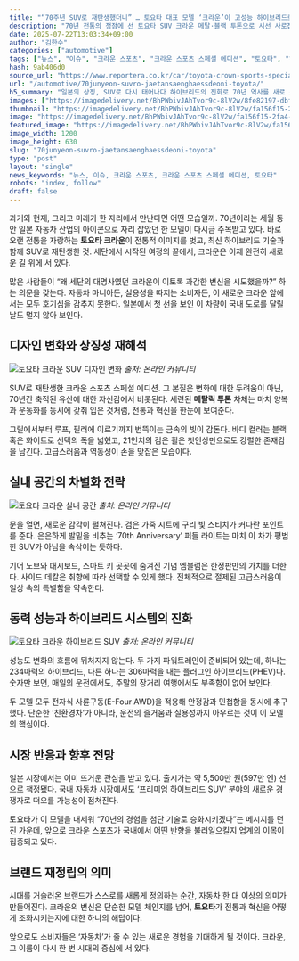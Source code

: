 ```yaml
---
title: "“70주년 SUV로 재탄생했더니” … 토요타 대표 모델 ‘크라운’이 고성능 하이브리드로 완성된 이유"
description: "70년 전통의 정점에 선 토요타 SUV 크라운 메탈·블랙 투톤으로 시선 사로잡아 고성능 하이브리드로 완성도 ‘강조’ ..."
date: 2025-07-22T13:03:34+09:00
author: "김한수"
categories: ["automotive"]
tags: ["뉴스", "이슈", "크라운 스포츠", "크라운 스포츠 스페셜 에디션", "토요타", "하이브리드명가진화", "세대교체SUV트렌드"]
hash: 9ab406d0
source_url: "https://www.reportera.co.kr/car/toyota-crown-sports-special-edition/"
url: "/automotive/70junyeon-suvro-jaetansaenghaessdeoni-toyota/"
h5_summary: "일본의 상징, SUV로 다시 태어나다 하이브리드의 진화로 70년 역사를 새로 쓰다"
images: ["https://imagedelivery.net/BhPWbivJAhTvor9c-8lV2w/8fe82197-dbf0-4096-88c3-2bea08a85300/public", "https://imagedelivery.net/BhPWbivJAhTvor9c-8lV2w/3f8c8cbe-ce49-4d29-27c5-90432521ad00/public", "https://imagedelivery.net/BhPWbivJAhTvor9c-8lV2w/fa156f15-2fa4-4525-e4c4-a6af7f67bb00/public", "https://imagedelivery.net/BhPWbivJAhTvor9c-8lV2w/33708ce7-fd47-40ac-8508-0563caaace00/public"]
thumbnail: "https://imagedelivery.net/BhPWbivJAhTvor9c-8lV2w/fa156f15-2fa4-4525-e4c4-a6af7f67bb00/public"
image: "https://imagedelivery.net/BhPWbivJAhTvor9c-8lV2w/fa156f15-2fa4-4525-e4c4-a6af7f67bb00/public"
featured_image: "https://imagedelivery.net/BhPWbivJAhTvor9c-8lV2w/fa156f15-2fa4-4525-e4c4-a6af7f67bb00/public"
image_width: 1200
image_height: 630
slug: "70junyeon-suvro-jaetansaenghaessdeoni-toyota"
type: "post"
layout: "single"
news_keywords: "뉴스, 이슈, 크라운 스포츠, 크라운 스포츠 스페셜 에디션, 토요타"
robots: "index, follow"
draft: false
---
```


과거와 현재, 그리고 미래가 한 자리에서 만난다면 어떤 모습일까. 70년이라는 세월 동안 일본 자동차 산업의 아이콘으로 자리 잡았던 한 모델이 다시금 주목받고 있다. 바로 오랜 전통을 자랑하는 **토요타 크라운**이 전통적 이미지를 벗고, 최신 하이브리드 기술과 함께 SUV로 재탄생한 것. 세단에서 시작된 여정의 끝에서, 크라운은 이제 완전히 새로운 길 위에 서 있다.  

많은 사람들이 “왜 세단의 대명사였던 크라운이 이토록 과감한 변신을 시도했을까?” 하는 의문을 갖는다. 자동차 마니아든, 실용성을 따지는 소비자든, 이 새로운 크라운 앞에서는 모두 호기심을 감추지 못한다. 일본에서 첫 선을 보인 이 차량이 국내 도로를 달릴 날도 멀지 않아 보인다.  

## 디자인 변화와 상징성 재해석  

![토요타 크라운 SUV 디자인 변화](https://imagedelivery.net/BhPWbivJAhTvor9c-8lV2w/3f8c8cbe-ce49-4d29-27c5-90432521ad00/public)
*출처: 온라인 커뮤니티*


SUV로 재탄생한 크라운 스포츠 스페셜 에디션. 그 본질은 변화에 대한 두려움이 아닌, 70년간 축적된 유산에 대한 자신감에서 비롯된다. 세련된 **메탈릭 투톤** 차체는 마치 양복과 운동화를 동시에 갖춰 입은 것처럼, 전통과 혁신을 한눈에 보여준다.  

그릴에서부터 루프, 필러에 이르기까지 번뜩이는 금속의 빛이 감돈다. 바디 컬러는 블랙 혹은 화이트로 선택의 폭을 넓혔고, 21인치의 검은 휠은 첫인상만으로도 강렬한 존재감을 남긴다. 고급스러움과 역동성이 손을 맞잡은 모습이다.  

## 실내 공간의 차별화 전략  

![토요타 크라운 실내 공간](https://imagedelivery.net/BhPWbivJAhTvor9c-8lV2w/33708ce7-fd47-40ac-8508-0563caaace00/public)
*출처: 온라인 커뮤니티*


문을 열면, 새로운 감각이 펼쳐진다. 검은 가죽 시트에 구리 빛 스티치가 커다란 포인트를 준다. 은은하게 발밑을 비추는 ‘70th Anniversary’ 퍼들 라이트는 마치 이 차가 평범한 SUV가 아님을 속삭이는 듯하다.  

기어 노브와 대시보드, 스마트 키 곳곳에 숨겨진 기념 엠블럼은 한정판만의 가치를 더한다. 사이드 데칼은 취향에 따라 선택할 수 있게 했다. 전체적으로 절제된 고급스러움이 일상 속의 특별함을 약속한다.  

## 동력 성능과 하이브리드 시스템의 진화  

![토요타 크라운 하이브리드 SUV](https://imagedelivery.net/BhPWbivJAhTvor9c-8lV2w/8fe82197-dbf0-4096-88c3-2bea08a85300/public)
*출처: 온라인 커뮤니티*


성능도 변화의 흐름에 뒤처지지 않는다. 두 가지 파워트레인이 준비되어 있는데, 하나는 234마력의 하이브리드, 다른 하나는 306마력을 내는 플러그인 하이브리드(PHEV)다. 숫자만 보면, 매일의 운전에서도, 주말의 장거리 여행에서도 부족함이 없어 보인다.  

두 모델 모두 전자식 사륜구동(E-Four AWD)을 적용해 안정감과 민첩함을 동시에 추구했다. 단순한 ‘친환경차’가 아니라, 운전의 즐거움과 실용성까지 아우르는 것이 이 모델의 핵심이다.  

## 시장 반응과 향후 전망  

일본 시장에서는 이미 뜨거운 관심을 받고 있다. 출시가는 약 5,500만 원(597만 엔) 선으로 책정됐다. 국내 자동차 시장에서도 ‘프리미엄 하이브리드 SUV’ 분야의 새로운 경쟁자로 떠오를 가능성이 점쳐진다.  

토요타가 이 모델을 내세워 “70년의 경험을 첨단 기술로 승화시키겠다”는 메시지를 던진 가운데, 앞으로 크라운 스포츠가 국내에서 어떤 반향을 불러일으킬지 업계의 이목이 집중되고 있다.  

## 브랜드 재정립의 의미  

시대를 거슬러온 브랜드가 스스로를 새롭게 정의하는 순간, 자동차 한 대 이상의 의미가 만들어진다. 크라운의 변신은 단순한 모델 체인지를 넘어, **토요타**가 전통과 혁신을 어떻게 조화시키는지에 대한 하나의 해답이다.  

앞으로도 소비자들은 ‘자동차’가 줄 수 있는 새로운 경험을 기대하게 될 것이다. 크라운, 그 이름이 다시 한 번 시대의 중심에 서 있다.
